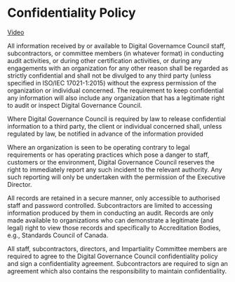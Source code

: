 # Confidentiality Policy

[Video](https://youtu.be/1cHRl1TcDJU)

All information received by or available to Digital Governamce Council staff, subcontractors, or committee members (in whatever format) in conducting audit activities, or during other certification activities, or during any engagements with an organization for any other reason shall be regarded as strictly confidential and shall not be divulged to any third party (unless specified in ISO/IEC 17021-1:2015) without the express permission of the organization or individual concerned. The requirement to keep confidential any information will also include any organization that has a legitimate right to audit or inspect Digital Governance Council.  

Where Digital Governance Council is required by law to release confidential information to a third party, the client or individual concerned shall, unless regulated by law, be notified in advance of the information provided  

Where an organization is seen to be operating contrary to legal requirements or has operating practices which pose a danger to staff, customers or the environment, Digital Governance Council reserves the right to immediately report any such incident to the relevant authority. Any such reporting will only be undertaken with the permission of the Executive Director. 

All records are retained in a secure manner, only accessible to authorised staff and password controlled. Subcontractors are limited to accessing information produced by them in conducting an audit. Records are only made available to organizations who can demonstrate a legitimate (and legal) right to view those records and specifically to Accreditation Bodies, e.g., Standards Council of Canada. 

All staff, subcontractors, directors, and Impartiality Committee members are required to agree to the Digital Governance Council confidentiality policy and sign a confidentiality agreement. Subcontractors are required to sign an agreement which also contains the responsibility to maintain confidentiality. 